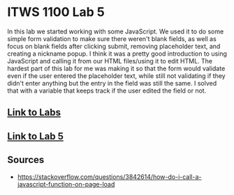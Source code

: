 # ITWS 1100 Lab 5

In this lab we started working with some JavaScript. We used it to do some simple form validation to make sure there weren't blank fields, as well as focus on blank fields after clicking submit, removing placeholder text, and creating a nickname popup. I think it was a pretty good introduction to using JavaScript and calling it from our HTML files/using it to edit HTML. The hardest part of this lab for me was making it so that the form would validate even if the user entered the placeholder text, while still not validating if they didn't enter anything but the entry in the field was still the same. I solved that with a variable that keeps track if the user edited the field or not.

## [Link to Labs](https://afsws.rpi.edu/AFS/home/58/haubec2/public_html/iit/projects/projects.html)

## [Link to Lab 5](https://afsws.rpi.edu/AFS/home/58/haubec2/public_html/iit/projects/lab5/lab5.html)

## Sources

* <https://stackoverflow.com/questions/3842614/how-do-i-call-a-javascript-function-on-page-load>
